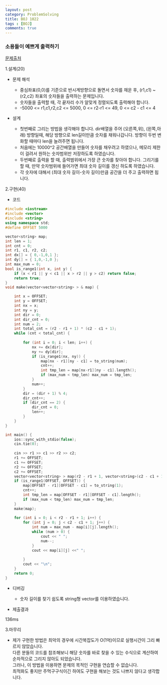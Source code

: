 ```yaml
---
layout: post
category: ProblemSolving
title: BOJ 1022
tags : [BOJ]
comments: true
---
```

### 소용돌이 예쁘게 출력하기
[문제출처](https://www.acmicpc.net/problem/1022)

1.설계(20)

  - 문제 해석
  
    - 중심좌표(0,0)를 기준으로 반시계방향으로 돌면서 숫자를 채운 후, (r1,c1) ~ (r2,c2) 좌표의 숫자들을 출력하는 문제입니다.
    - 숫자들을 출력할 때, 각 끝자리 수가 알맞게 정렬되도록 출력해야 합니다.
    - -5000 <= r1,c1,r2,c2 <= 5000, 0 <= r2-r1 <= 49, 0 <= c2 - c1 <= 4
    
  - 설계
  
    - 첫번째로 그리는 방법을 생각해야 합니다. dir배열을 주어 (오른쪽,위), (왼쪽,아래) 방향일때, 해당 방향으로 len길이만큼
    숫자를 채워나갑니다. 방향이 두번 변화할 때마다 len을 늘려주면 됩니다.
    - 처음에는 10000^2 공간배열을 만들어 숫자를 채우려고 하였으나, 메모리 제한이 걸려서 원하는 숫자범위만 저장하도록 하였습니다.
    - 두번째로 출력을 할 때, 출력범위에서 가장 큰 숫자를 찾아야 합니다. 그리기를 할 때, 만약 숫자범위에 들어가면 최대 숫자 길이를 갱신
    하도록 하였습니다.
    - 각 숫자에 대해서 (최대 숫자 길이-숫자 길이)만큼 공간을 더 주고 출력하면 됩니다.
    
2.구현(40)

  - 코드
  
```cpp
#include <iostream>
#include <vector>
#include <string>
using namespace std;
#define OFFSET 5000

vector<string> map;
int len = 1;
int cnt = 0;
int r1, c1, r2, c2;
int dx[] = { 0,-1,0,1 };
int dy[] = { 1,0,-1,0 };
int max_num = 0;
bool is_range1(int x, int y) {
	if (x < r1 || y < c1 || x > r2 || y > c2) return false;
	return true;
}
void make(vector<vector<string> > & map) {

	int x = OFFSET;
	int y = OFFSET;
	int nx = x;
	int ny = y;
	int dir = 0;
	int dir_cnt = 0;
	int num = 2;
	int total_cnt = (r2 - r1 + 1) * (c2 - c1 + 1);
	while (cnt < total_cnt) {
		
		for (int i = 0; i < len; i++) {
			nx += dx[dir];
			ny += dy[dir];
			if (is_range1(nx, ny)) {
				map[nx - r1][ny - c1] = to_string(num);
				cnt++;
				int tmp_len = map[nx-r1][ny - c1].length();
				if (max_num < tmp_len) max_num = tmp_len;
			}
			num++;
		}
		dir = (dir + 1) % 4;
		dir_cnt++;
		if (dir_cnt == 2) {
			dir_cnt = 0;
			len++;
		}
	}
}

int main() {
	ios::sync_with_stdio(false);
	cin.tie(0);
	
	cin >> r1 >> c1 >> r2 >> c2;
	r1 += OFFSET;
	c1 += OFFSET;
	r2 += OFFSET;
	c2 += OFFSET;
	vector<vector<string> > map(r2 - r1 + 1, vector<string>(c2 - c1 + 1));
	if (is_range1(OFFSET, OFFSET)) {
		map[OFFSET - r1][OFFSET - c1] = to_string(1);
		cnt++;
		int tmp_len = map[OFFSET - r1][OFFSET - c1].length();
		if (max_num < tmp_len) max_num = tmp_len;
	}
	make(map);
	
	for (int i = 0; i < r2 - r1 + 1; i++) {
		for (int j = 0; j < c2 - c1 + 1; j++) {
			int num = max_num - map[i][j].length();
			while (num > 0) {
				cout << " ";
				num--;
			}
			cout << map[i][j] <<" ";
			
		}
		cout << "\n";
	}
	return 0;
}
```
  - 디버깅
    
      - 숫자 길이를 찾기 쉽도록 string형 vector를 이용하였습니다.
      
  - 제출결과
  
  136ms
    

3.마무리

- 제가 구현한 방법은 최악의 경우에 시간복잡도가 O(1억)이므로 실행시간이 그리 빠르지 않았습니다.  
  다른 분들의 코드를 참조해보니 해당 숫자를 바로 찾을 수 있는 수식으로 계산하여 순차적으로 그리지 않아도 되었습니다.  
  그러나, 이 방법을 이용하면 문제의 목적인 구현을 연습할 수 없습니다.  
  최적화도 좋지만 주먹구구식이긴 하여도 구현을 해보는 것도 나쁘지 않다고 생각합니다.
